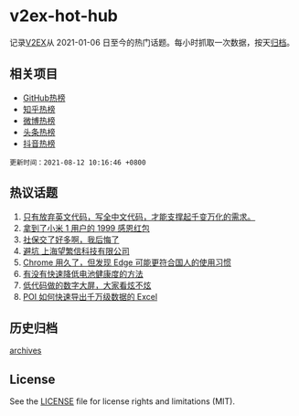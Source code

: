 # v2ex-hot-hub

 记录[V2EX](https://www.v2ex.com/)从 2021-01-06 日至今的热门话题。每小时抓取一次数据，按天[归档](archives)。
 
 ## 相关项目

- [GitHub热榜](https://github.com/snaildev/github-hot-hub)
- [知乎热榜](https://github.com/snaildev/zhihu-hot-hub)
- [微博热榜](https://github.com/snaildev/weibo-hot-hub)
- [头条热榜](https://github.com/snaildev/toutiao-hot-hub)
- [抖音热榜](https://github.com/snaildev/douyin-hot-hub)


 `更新时间：2021-08-12 10:16:46 +0800`

## 热议话题

1. [只有放弃英文代码，写全中文代码，才能支撑起千变万化的需求。](https://www.v2ex.com/t/795055)
1. [拿到了小米 1 用户的 1999 感恩红包](https://www.v2ex.com/t/795036)
1. [社保交了好多啊，我后悔了](https://www.v2ex.com/t/795073)
1. [避坑 上海望繁信科技有限公司](https://www.v2ex.com/t/795109)
1. [Chrome 用久了，但发现 Edge 可能更符合国人的使用习惯](https://www.v2ex.com/t/795225)
1. [有没有快速降低电池健康度的方法](https://www.v2ex.com/t/795070)
1. [低代码做的数字大屏，大家看炫不炫](https://www.v2ex.com/t/795043)
1. [POI 如何快速导出千万级数据的 Excel](https://www.v2ex.com/t/795136)

## 历史归档

[archives](archives)

## License

See the [LICENSE](LICENSE) file for license rights and limitations (MIT).
